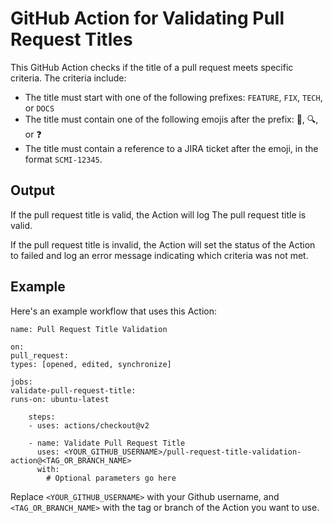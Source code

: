 # GitHub Action for Validating Pull Request Titles

This GitHub Action checks if the title of a pull request meets specific criteria. The criteria include:

* The title must start with one of the following prefixes: `FEATURE`, `FIX`, `TECH`, or `DOCS`
* The title must contain one of the following emojis after the prefix: 🚢, 🔍, or ❓
* The title must contain a reference to a JIRA ticket after the emoji, in the format `SCMI-12345`.

## Output
If the pull request title is valid, the Action will log The pull request title is valid.

If the pull request title is invalid, the Action will set the status of the Action to failed and log an error message indicating which criteria was not met.

## Example
Here's an example workflow that uses this Action:

```
name: Pull Request Title Validation

on:
pull_request:
types: [opened, edited, synchronize]

jobs:
validate-pull-request-title:
runs-on: ubuntu-latest

    steps:
    - uses: actions/checkout@v2

    - name: Validate Pull Request Title
      uses: <YOUR_GITHUB_USERNAME>/pull-request-title-validation-action@<TAG_OR_BRANCH_NAME>
      with:
        # Optional parameters go here
```

Replace `<YOUR_GITHUB_USERNAME>` with your Github username, and `<TAG_OR_BRANCH_NAME>` with the tag or branch of the Action you want to use.